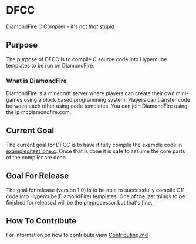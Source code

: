 # DFCC

DiamondFire C Compiler - it's not *that* stupid

## Purpose

The purpose of DFCC is to compile C source code into Hypercube templates to be run on DiamondFire.

### What is DiamondFire

DiamondFire is a minecraft server where players can create their own mini-games using a block based programming system.
Players can transfer code between each other using code templates. You can join DiamondFire using the ip
mcdiamondfire.com.

## Current Goal

The current goal for DFCC is to have it fully compile the example code in [examples/test_one.c](examples/example_one.c).
Once that is done it is safe to assume the core parts of the compiler are done

## Goal For Release

The goal for release (version 1.0) is to be able to successfully compile C11 code into Hypercube(DiamondFire) templates.
One of the last things to be finished for released will be the preprocessor but that's fine.

## How To Contribute

For information on how to contribute view [Contributing.md](docs/Contributing.md)